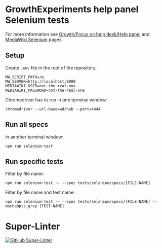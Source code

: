 # GrowthExperiments help panel Selenium tests

For more information see [Growth/Focus on help desk/Help panel](https://www.mediawiki.org/wiki/Growth/Focus_on_help_desk/Help_panel) and [MediaWiki Selenium](https://www.mediawiki.org/wiki/Selenium) pages.

## Setup

Create `.env` file in the root of the repository.

    MW_SCRIPT_PATH=/w
    MW_SERVER=http://localhost:8080
    MEDIAWIKI_USER=not-the-real-one
    MEDIAWIKI_PASSWORD=not-the-real-one

Chromedriver has to run in one terminal window:

    chromedriver --url-base=wd/hub --port=4444

## Run all specs

In another terminal window:

    npm run selenium-test

## Run specific tests

Filter by file name:

    npm run selenium-test -- --spec tests/selenium/specs/[FILE-NAME]

Filter by file name and test name:

    npm run selenium-test -- --spec tests/selenium/specs/[FILE-NAME] --mochaOpts.grep [TEST-NAME]

# Super-Linter

[![GitHub Super-Linter](https://github.com/<OWNER>/<REPOSITORY>/workflows/Lint%20Code%20Base/badge.svg)](https://github.com/marketplace/actions/super-linter)